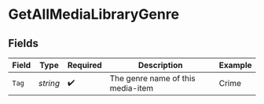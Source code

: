 # GetAllMediaLibraryGenre


## Fields

| Field                              | Type                               | Required                           | Description                        | Example                            |
| ---------------------------------- | ---------------------------------- | ---------------------------------- | ---------------------------------- | ---------------------------------- |
| `Tag`                              | *string*                           | :heavy_check_mark:                 | The genre name of this media-item<br/> | Crime                              |